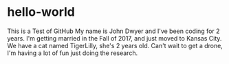 # hello-world
This is a Test of GitHub
My name is John Dwyer and I've been coding for 2 years.
I'm getting married in the Fall of 2017, and just moved to Kansas City.
We have a cat named TigerLilly, she's 2 years old.
Can't wait to get a drone, I'm having a lot of fun just doing the research.
